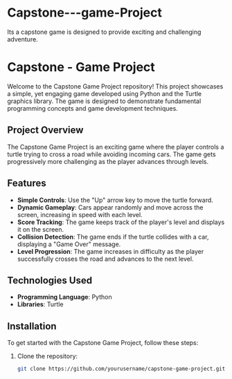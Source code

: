 # Capstone---game-Project
Its a capstone game is designed to provide exciting and challenging adventure.


# Capstone - Game Project

Welcome to the Capstone Game Project repository! This project showcases a simple, yet engaging game developed using Python and the Turtle graphics library. The game is designed to demonstrate fundamental programming concepts and game development techniques.

## Project Overview

The Capstone Game Project is an exciting game where the player controls a turtle trying to cross a road while avoiding incoming cars. The game gets progressively more challenging as the player advances through levels.

## Features

- **Simple Controls**: Use the "Up" arrow key to move the turtle forward.
- **Dynamic Gameplay**: Cars appear randomly and move across the screen, increasing in speed with each level.
- **Score Tracking**: The game keeps track of the player's level and displays it on the screen.
- **Collision Detection**: The game ends if the turtle collides with a car, displaying a "Game Over" message.
- **Level Progression**: The game increases in difficulty as the player successfully crosses the road and advances to the next level.

## Technologies Used

- **Programming Language**: Python
- **Libraries**: Turtle

## Installation

To get started with the Capstone Game Project, follow these steps:

1. Clone the repository:
   ```bash
   git clone https://github.com/yourusername/capstone-game-project.git


